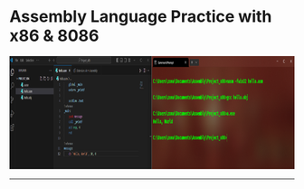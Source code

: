 # Assembly Language Practice with x86 & 8086
<div align="center">
  <img height="200" src="./photos/helloworld.png" />
</div>
<hr>
